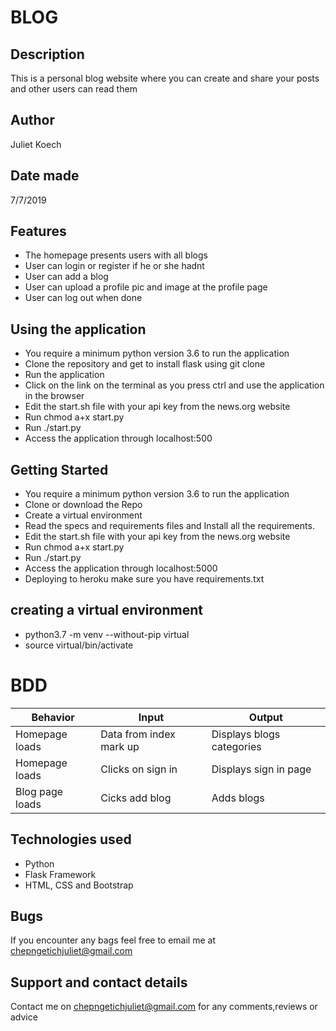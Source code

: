 # BLOG

## Description
This is a personal blog website where you can create and share your posts and other users can read them

## Author
Juliet Koech


## Date made
7/7/2019

## Features
* The homepage presents users with all blogs
* User can login or register if he or she hadnt
* User can add a blog
* User can upload a profile pic and image at the profile page
* User can log out when done

## Using the application
* You require a minimum python version 3.6 to run the application
* Clone the repository and get to install flask using git clone
* Run the application
* Click on the link on the terminal as you press ctrl and use the application in the browser
* Edit the start.sh file with your api key from the news.org website
* Run chmod a+x start.py
* Run ./start.py
* Access the application through localhost:500

## Getting Started
* You require a minimum python version 3.6 to run the application
* Clone or download the Repo
* Create a virtual environment
* Read the specs and requirements files and Install all the requirements.
* Edit the start.sh file with your api key from the news.org website
* Run chmod a+x start.py
* Run ./start.py
* Access the application through localhost:5000
* Deploying to heroku make sure you have requirements.txt

## creating a virtual environment
* python3.7 -m venv --without-pip virtual
* source virtual/bin/activate


# BDD

|Behavior             | Input                  | Output
|---------------------|------------------------|------------------------|
|Homepage loads       |Data from index mark up | Displays blogs categories     |
|Homepage loads       | Clicks on  sign in     |  Displays sign in page |
| Blog page loads      |  Cicks add blog     | Adds blogs |


## Technologies used
* Python
* Flask Framework
* HTML, CSS and Bootstrap

## Bugs
If you encounter any bags feel free to email me at chepngetichjuliet@gmail.com

## Support and contact details
Contact me on chepngetichjuliet@gmail.com for any comments,reviews or advice
